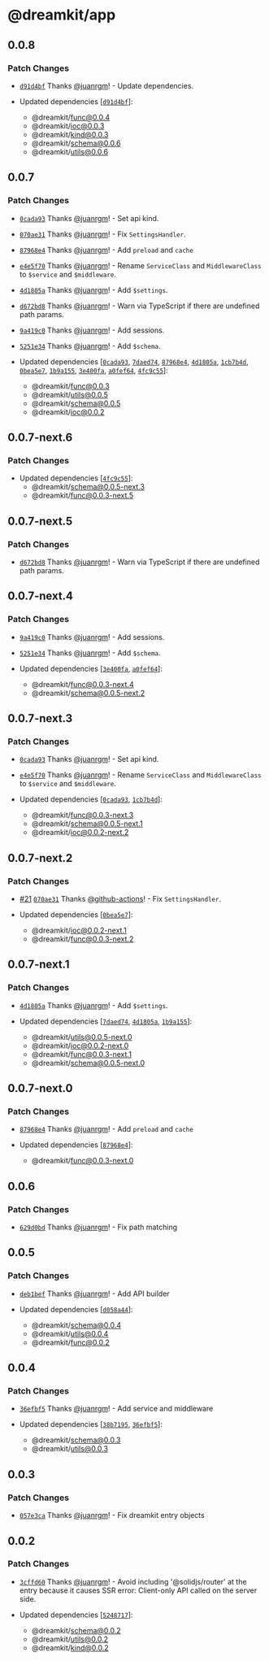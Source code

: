 # @dreamkit/app

## 0.0.8

### Patch Changes

- [`d91d4bf`](https://github.com/swordev/dreamkit/commit/d91d4bf13150ac7cb49228cf9ab31983b96f5214) Thanks [@juanrgm](https://github.com/juanrgm)! - Update dependencies.

- Updated dependencies [[`d91d4bf`](https://github.com/swordev/dreamkit/commit/d91d4bf13150ac7cb49228cf9ab31983b96f5214)]:
  - @dreamkit/func@0.0.4
  - @dreamkit/ioc@0.0.3
  - @dreamkit/kind@0.0.3
  - @dreamkit/schema@0.0.6
  - @dreamkit/utils@0.0.6

## 0.0.7

### Patch Changes

- [`0cada93`](https://github.com/swordev/dreamkit/commit/0cada9305ebbcd790bec875a5f31131f1157c1ee) Thanks [@juanrgm](https://github.com/juanrgm)! - Set api kind.

- [`070ae31`](https://github.com/swordev/dreamkit/commit/070ae313592783e38d90cece3893e6c61a4b2caf) Thanks [@juanrgm](https://github.com/juanrgm)! - Fix `SettingsHandler`.

- [`87968e4`](https://github.com/swordev/dreamkit/commit/87968e47363c1e1941450dbf995ee60537e90f19) Thanks [@juanrgm](https://github.com/juanrgm)! - Add `preload` and `cache`

- [`e4e5f70`](https://github.com/swordev/dreamkit/commit/e4e5f709093cabf3b711baab249c183765cef663) Thanks [@juanrgm](https://github.com/juanrgm)! - Rename `ServiceClass` and `MiddlewareClass` to `$service` and `$middleware`.

- [`4d1805a`](https://github.com/swordev/dreamkit/commit/4d1805a8d3bfd1f844e9c474a61fd71ac12a6c0a) Thanks [@juanrgm](https://github.com/juanrgm)! - Add `$settings`.

- [`d672bd8`](https://github.com/swordev/dreamkit/commit/d672bd899b055029da4ce5f26baa2d8568dcc2a1) Thanks [@juanrgm](https://github.com/juanrgm)! - Warn via TypeScript if there are undefined path params.

- [`9a419c0`](https://github.com/swordev/dreamkit/commit/9a419c0a1c2963a80d0025e5f7c2d9c09b0096c1) Thanks [@juanrgm](https://github.com/juanrgm)! - Add sessions.

- [`5251e34`](https://github.com/swordev/dreamkit/commit/5251e343be252d7afe32bde4f383b093984b1349) Thanks [@juanrgm](https://github.com/juanrgm)! - Add `$schema`.

- Updated dependencies [[`0cada93`](https://github.com/swordev/dreamkit/commit/0cada9305ebbcd790bec875a5f31131f1157c1ee), [`7daed74`](https://github.com/swordev/dreamkit/commit/7daed74d6c5f5518b749d054e0bb2a6fa7e3e6b6), [`87968e4`](https://github.com/swordev/dreamkit/commit/87968e47363c1e1941450dbf995ee60537e90f19), [`4d1805a`](https://github.com/swordev/dreamkit/commit/4d1805a8d3bfd1f844e9c474a61fd71ac12a6c0a), [`1cb7b4d`](https://github.com/swordev/dreamkit/commit/1cb7b4da8f66a0c961f9bd4186218c7edd780869), [`0bea5e7`](https://github.com/swordev/dreamkit/commit/0bea5e79bef4d858b2f23dcf0d94c41bffe37721), [`1b9a155`](https://github.com/swordev/dreamkit/commit/1b9a155e04bf6c51e0a806a7fc1729bb0eba6434), [`3e400fa`](https://github.com/swordev/dreamkit/commit/3e400fa6f15d483007216baa3eb8403db647b388), [`a0fef64`](https://github.com/swordev/dreamkit/commit/a0fef64ce6c98e7859f5a26463e56f2289649825), [`4fc9c55`](https://github.com/swordev/dreamkit/commit/4fc9c55b222650df04c9c644d208f7f11fed5dd9)]:
  - @dreamkit/func@0.0.3
  - @dreamkit/utils@0.0.5
  - @dreamkit/schema@0.0.5
  - @dreamkit/ioc@0.0.2

## 0.0.7-next.6

### Patch Changes

- Updated dependencies [[`4fc9c55`](https://github.com/swordev/dreamkit/commit/4fc9c55b222650df04c9c644d208f7f11fed5dd9)]:
  - @dreamkit/schema@0.0.5-next.3
  - @dreamkit/func@0.0.3-next.5

## 0.0.7-next.5

### Patch Changes

- [`d672bd8`](https://github.com/swordev/dreamkit/commit/d672bd899b055029da4ce5f26baa2d8568dcc2a1) Thanks [@juanrgm](https://github.com/juanrgm)! - Warn via TypeScript if there are undefined path params.

## 0.0.7-next.4

### Patch Changes

- [`9a419c0`](https://github.com/swordev/dreamkit/commit/9a419c0a1c2963a80d0025e5f7c2d9c09b0096c1) Thanks [@juanrgm](https://github.com/juanrgm)! - Add sessions.

- [`5251e34`](https://github.com/swordev/dreamkit/commit/5251e343be252d7afe32bde4f383b093984b1349) Thanks [@juanrgm](https://github.com/juanrgm)! - Add `$schema`.

- Updated dependencies [[`3e400fa`](https://github.com/swordev/dreamkit/commit/3e400fa6f15d483007216baa3eb8403db647b388), [`a0fef64`](https://github.com/swordev/dreamkit/commit/a0fef64ce6c98e7859f5a26463e56f2289649825)]:
  - @dreamkit/func@0.0.3-next.4
  - @dreamkit/schema@0.0.5-next.2

## 0.0.7-next.3

### Patch Changes

- [`0cada93`](https://github.com/swordev/dreamkit/commit/0cada9305ebbcd790bec875a5f31131f1157c1ee) Thanks [@juanrgm](https://github.com/juanrgm)! - Set api kind.

- [`e4e5f70`](https://github.com/swordev/dreamkit/commit/e4e5f709093cabf3b711baab249c183765cef663) Thanks [@juanrgm](https://github.com/juanrgm)! - Rename `ServiceClass` and `MiddlewareClass` to `$service` and `$middleware`.

- Updated dependencies [[`0cada93`](https://github.com/swordev/dreamkit/commit/0cada9305ebbcd790bec875a5f31131f1157c1ee), [`1cb7b4d`](https://github.com/swordev/dreamkit/commit/1cb7b4da8f66a0c961f9bd4186218c7edd780869)]:
  - @dreamkit/func@0.0.3-next.3
  - @dreamkit/schema@0.0.5-next.1
  - @dreamkit/ioc@0.0.2-next.2

## 0.0.7-next.2

### Patch Changes

- [#21](https://github.com/swordev/dreamkit/pull/21) [`070ae31`](https://github.com/swordev/dreamkit/commit/070ae313592783e38d90cece3893e6c61a4b2caf) Thanks [@github-actions](https://github.com/apps/github-actions)! - Fix `SettingsHandler`.

- Updated dependencies [[`0bea5e7`](https://github.com/swordev/dreamkit/commit/0bea5e79bef4d858b2f23dcf0d94c41bffe37721)]:
  - @dreamkit/ioc@0.0.2-next.1
  - @dreamkit/func@0.0.3-next.2

## 0.0.7-next.1

### Patch Changes

- [`4d1805a`](https://github.com/swordev/dreamkit/commit/4d1805a8d3bfd1f844e9c474a61fd71ac12a6c0a) Thanks [@juanrgm](https://github.com/juanrgm)! - Add `$settings`.

- Updated dependencies [[`7daed74`](https://github.com/swordev/dreamkit/commit/7daed74d6c5f5518b749d054e0bb2a6fa7e3e6b6), [`4d1805a`](https://github.com/swordev/dreamkit/commit/4d1805a8d3bfd1f844e9c474a61fd71ac12a6c0a), [`1b9a155`](https://github.com/swordev/dreamkit/commit/1b9a155e04bf6c51e0a806a7fc1729bb0eba6434)]:
  - @dreamkit/utils@0.0.5-next.0
  - @dreamkit/ioc@0.0.2-next.0
  - @dreamkit/func@0.0.3-next.1
  - @dreamkit/schema@0.0.5-next.0

## 0.0.7-next.0

### Patch Changes

- [`87968e4`](https://github.com/swordev/dreamkit/commit/87968e47363c1e1941450dbf995ee60537e90f19) Thanks [@juanrgm](https://github.com/juanrgm)! - Add `preload` and `cache`

- Updated dependencies [[`87968e4`](https://github.com/swordev/dreamkit/commit/87968e47363c1e1941450dbf995ee60537e90f19)]:
  - @dreamkit/func@0.0.3-next.0

## 0.0.6

### Patch Changes

- [`629d0bd`](https://github.com/swordev/dreamkit/commit/629d0bdfed0a253c225f87faec836f53da8a5c69) Thanks [@juanrgm](https://github.com/juanrgm)! - Fix path matching

## 0.0.5

### Patch Changes

- [`deb1bef`](https://github.com/swordev/dreamkit/commit/deb1bef614929920ead046fc04b81f7f1500feea) Thanks [@juanrgm](https://github.com/juanrgm)! - Add API builder

- Updated dependencies [[`d058a44`](https://github.com/swordev/dreamkit/commit/d058a44f05200cb1eae3a707510bcb497203cb8d)]:
  - @dreamkit/schema@0.0.4
  - @dreamkit/utils@0.0.4
  - @dreamkit/func@0.0.2

## 0.0.4

### Patch Changes

- [`36efbf5`](https://github.com/swordev/dreamkit/commit/36efbf581979abdeae0d6529ca2277ce033469ea) Thanks [@juanrgm](https://github.com/juanrgm)! - Add service and middleware

- Updated dependencies [[`38b7195`](https://github.com/swordev/dreamkit/commit/38b7195b9da5a2b4329576fc808dba9cd8219326), [`36efbf5`](https://github.com/swordev/dreamkit/commit/36efbf581979abdeae0d6529ca2277ce033469ea)]:
  - @dreamkit/schema@0.0.3
  - @dreamkit/utils@0.0.3

## 0.0.3

### Patch Changes

- [`057e3ca`](https://github.com/swordev/dreamkit/commit/057e3ca1ecac36c94d66a3322bac8fde972fbd50) Thanks [@juanrgm](https://github.com/juanrgm)! - Fix dreamkit entry objects

## 0.0.2

### Patch Changes

- [`3cffd60`](https://github.com/swordev/dreamkit/commit/3cffd60ad52786b46faa1e6c48e43537cde13cc7) Thanks [@juanrgm](https://github.com/juanrgm)! - Avoid including '@solidjs/router' at the entry because it causes SSR error: Client-only API called on the server side.

- Updated dependencies [[`5248717`](https://github.com/swordev/dreamkit/commit/52487177cdbc7f90643bfcffa807f682cca84704)]:
  - @dreamkit/schema@0.0.2
  - @dreamkit/utils@0.0.2
  - @dreamkit/kind@0.0.2
